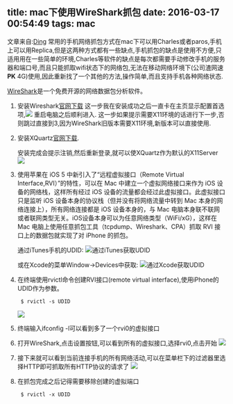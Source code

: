 title: mac下使用WireShark抓包
date: 2016-03-17 00:54:49
tags: mac
---
文章来自:[Ding](http://dingtwo.github.io/2016/03/17/mac下使用WireShark抓包/)
常用的手机网络抓包方式在mac下可以用Charles或者paros,手机上可以用Replica,但是这两种方式都有一些缺点,手机抓包的缺点是使用不方便,只适用用在一些简单的环境,Charles等软件的缺点是每次都需要手动修改手机的服务器和端口号,而且只能抓取wifi状态下的网络包,无法在移动网络环境下(公司渣网速 **PK** 4G)使用,因此重新找了一个其他的方法,操作简单,而且支持手机各种网络状态.


[WireShark](https://zh.wikipedia.org/wiki/Wireshark)是一个免费开源的网络数据包分析软件。

1. 安装Wireshark[官网下载](https://www.wireshark.org/download.html)
	这一步我在安装成功之后一直卡在主页显示配置首选项,![](http://7xr09w.com1.z0.glb.clouddn.com/wireshark_waiting.png)
重启电脑之后顺利进入.
这一步如果提示需要X11环境的话进行下一步,否则跳过直接到3,因为WireShark旧版本需要X11环境,新版本可以直接使用.

2. 安装XQuartz[官网下载](http://www.xquartz.org/).

	安装完成会提示注销,然后重新登录,就可以使XQuartz作为默认的X11Server
	![](http://img.blog.csdn.net/20140815211812328)

3. 使用苹果在 iOS 5 中新引入了“远程虚拟接口（Remote Virtual Interface,RVI）”的特性，可以在 Mac 中建立一个虚拟网络接口来作为 iOS 设备的网络栈，这样所有经过 iOS 设备的流量都会经过此虚拟接口。此虚拟接口只是监听 iOS 设备本身的协议栈（但并没有将网络流量中转到 Mac 本身的网络连接上），所有网络连接都是 iOS 设备本身的，与 Mac 电脑本身联不联网或者联网类型无关。iOS设备本身可以为任意网络类型（WiFi/xG），这样在 Mac 电脑上使用任意抓包工具（tcpdump、Wireshark、CPA）抓取 RVI 接口上的数据包就实现了对 iPhone 的抓包。

	通过iTunes手机的UDID:
	![通过iTunes获取UDID](http://7xr09w.com1.z0.glb.clouddn.com/wiresharkitunes_UDID.png)

	或在Xcode的菜单Window->Devices中获取:
	![通过Xcode获取UDID](http://7xr09w.com1.z0.glb.clouddn.com/wiresharkxcode_udid.png)

4. 在终端使用rvictl命令创建RVI接口(remote virtual interface),使用iPhone的UDID作为参数。

		$ rvictl -s UDID 
	![](http://7xr09w.com1.z0.glb.clouddn.com/wiresharkstart.png)


5. 终端输入ifconfig -l可以看到多了一个rvi0的虚拟接口

6. 打开WireShark,点击设置按钮,可以看到所有的虚拟接口,选择rvi0,点击开始
	![](http://7xr09w.com1.z0.glb.clouddn.com/wiresharkwireShark_set.png)
	
7. 接下来就可以看到当前连接手机的所有网络活动,可以在菜单栏下的过滤器里选择HTTP即可抓取所有HTTP协议的请求了
	![](http://7xr09w.com1.z0.glb.clouddn.com/http.png)

8. 在抓包完成之后记得需要移除创建的虚拟端口

		$ rvictl -x UDID 

